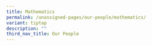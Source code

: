 ```yaml
---
title: Mathematics
permalink: /unassigned-pages/our-people/mathematics/
variant: tiptap
description: ""
third_nav_title: Our People
---
```

